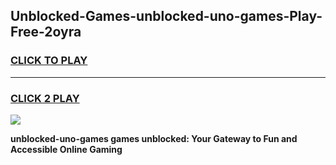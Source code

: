
## Unblocked-Games-unblocked-uno-games-Play-Free-2oyra
<h3>
<a href="https://premium76.site?title=unblocked-uno-games&ref=12A">CLICK TO PLAY</a></h3>
<hr>

<h3>
<a href="https://premium76.site?title=unblocked-uno-games&ref=12A">CLICK 2 PLAY</a>
  
</h3>

<a href="https://premium76.site?title=unblocked-uno-games&ref=12A"><img src="https://clearcache.store/games.png"></a>


**unblocked-uno-games games unblocked: Your Gateway to Fun and Accessible Online Gaming**

